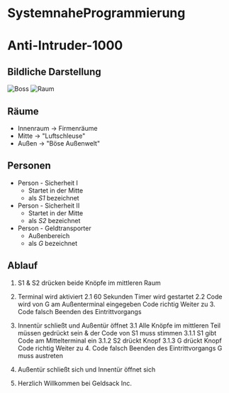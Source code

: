 # SystemnaheProgrammierung
# Anti-Intruder-1000

## Bildliche Darstellung

![Boss](https://github.com/Unk3wn/SystemnaheProgrammierung/blob/master/docs/ressources/images/boss.png)
![Raum](https://github.com/Unk3wn/SystemnaheProgrammierung/blob/master/docs/ressources/images/1_COM.png)

## Räume
* Innenraum -> Firmenräume
* Mitte -> "Luftschleuse"
* Außen -> "Böse Außenwelt"

## Personen
* Person - Sicherheit I 
  * Startet in der Mitte
  * als *S1* bezeichnet
* Person - Sicherheit II
  * Startet in der Mitte
  * als *S2* bezeichnet
* Person - Geldtransporter
  * Außenbereich
  * als *G* bezeichnet

## Ablauf
1. S1 & S2 drücken beide Knöpfe im mittleren Raum

2. Terminal wird aktiviert
  2.1 60 Sekunden Timer wird gestartet
  2.2 Code wird von G am Außenterminal eingegeben
   Code richtig
   Weiter zu 3.
   Code falsch
   Beenden des Eintrittvorgangs
   
3. Innentür schließt und Außentür öffnet
  3.1 Alle Knöpfe im mittleren Teil müssen gedrückt sein & der Code von S1 muss stimmen
    3.1.1 S1 gibt Code am Mittelterminal ein
    3.1.2 S2 drückt Knopf
    3.1.3 G drückt Knopf 
     Code richtig
     Weiter zu 4.
     Code falsch
     Beenden des Eintrittvorgangs G muss austreten
     
4. Außentür schließt sich und Innentür öffnet sich

5. Herzlich Willkommen bei Geldsack Inc.
